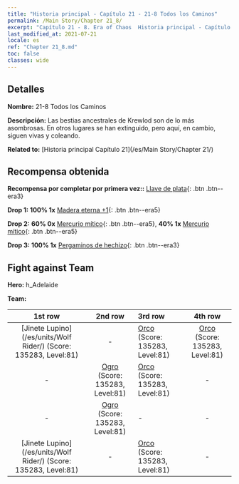 ```yaml
---
title: "Historia principal - Capítulo 21 - 21-8 Todos los Caminos"
permalink: /Main Story/Chapter 21_8/
excerpt: "Capítulo 21 - 8. Era of Chaos  Historia principal - Capítulo 21_8. 21-8 Todos los Caminos"
last_modified_at: 2021-07-21
locale: es
ref: "Chapter 21_8.md"
toc: false
classes: wide
---
```


## Detalles

 **Nombre:** 21-8 Todos los Caminos

 **Descripción:** Las bestias ancestrales de Krewlod son de lo más asombrosas. En otros lugares se han extinguido, pero aquí, en cambio, siguen vivas y coleando.

 **Related to:** [Historia principal Capítulo 21](/es/Main Story/Chapter 21/)

## Recompensa obtenida

 **Recompensa por completar por primera vez::** [Llave de plata](/ItemsES/con_693/){: .btn .btn--era3}

 **Drop 1:** **100% 1x** [Madera eterna +1](/ItemsES/mat_69/){: .btn .btn--era5}

 **Drop 2:** **60% 0x** [Mercurio mítico](/ItemsES/mat_63/){: .btn .btn--era5}, **40% 1x** [Mercurio mítico](/ItemsES/mat_63/){: .btn .btn--era5}

 **Drop 3:** **100% 1x** [Pergaminos de hechizo](/ItemsES/con_694/){: .btn .btn--era3}


## Fight against Team
 **Hero:** h_Adelaide

 **Team:**


  | 1st row | 2nd row | 3rd row | 4th row |
  |:----:|:----:|:----|:----:|
  | [Jinete Lupino](/es/units/Wolf Rider/) (Score: 135283, Level:81)  | - | [Orco](/es/units/Orc/) (Score: 135283, Level:81)  | [Orco](/es/units/Orc/) (Score: 135283, Level:81)  |
  | - | [Ogro](/es/units/Ogre/) (Score: 135283, Level:81)  | [Orco](/es/units/Orc/) (Score: 135283, Level:81)  | - |
  | - | [Ogro](/es/units/Ogre/) (Score: 135283, Level:81)  | - | - |
  | [Jinete Lupino](/es/units/Wolf Rider/) (Score: 135283, Level:81)  | - | [Orco](/es/units/Orc/) (Score: 135283, Level:81)  | - |


